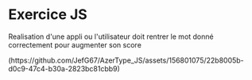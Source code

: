 <h1> Exercice JS </h1>



<p>Realisation d'une appli ou l'utilisateur doit rentrer le mot donné correctement pour augmenter son score </p>
(https://github.com/JefG67/AzerType_JS/assets/156801075/22b8005b-d0c9-47c4-b30a-2823bc81cbb9)

